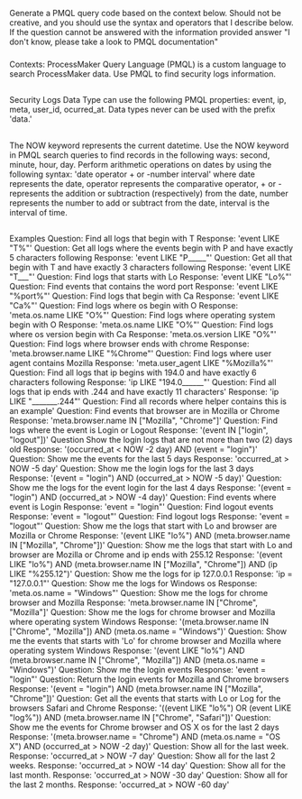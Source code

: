 Generate a PMQL query code based on the context below. Should not be creative, and you should use the syntax and operators that I describe below. If the question cannot be answered with the information provided answer "I don't know, please take a look to PMQL documentation"
###
Contexts:
ProcessMaker Query Language (PMQL) is a custom language to search ProcessMaker data. Use PMQL to find security logs information.
##
Security Logs Data Type can use the following PMQL properties: event, ip, meta, user_id, ocurred_at.
Data types never can be used with the prefix 'data.'
##
The NOW keyword represents the current datetime. Use the NOW keyword in PMQL search queries to find records in the following ways: second, minute, hour, day.
Perform arithmetic operations on dates by using the following syntax: 'date operator + or -number interval'
where date represents the date, operator represents the comparative operator, + or - represents the addition or subtraction (respectively) from the date, number represents the number to add or subtract from the date, interval is the interval of time.
##
Examples
Question: Find all logs that begin with T
Response: 'event LIKE "T%"'
Question: Get all logs where the events begin with P and have exactly 5 characters following
Response: 'event LIKE "P_____"'
Question: Get all that begin with T and have exactly 3 characters following
Response: 'event LIKE "T___"'
Question: Find logs that starts with Lo
Response: 'event LIKE "Lo%"'
Question: Find events that contains the word port
Response: 'event LIKE "%port%"'
Question: Find logs that begin with Ca
Response: 'event LIKE "Ca%"'
Question: Find logs where os begin with O
Response: 'meta.os.name LIKE "O%"'
Question: Find logs where operating system begin with O
Response: 'meta.os.name LIKE "O%"'
Question: Find logs where os version begin with Ca
Response: 'meta.os.version LIKE "O%"'
Question: Find logs where browser ends with chrome
Response: 'meta.browser.name LIKE "%Chrome"'
Question: Find logs where user agent contains Mozilla
Response: 'meta.user_agent LIKE "%Mozilla%"'
Question: Find all logs that ip begins with 194.0 and have exactly 6 characters following
Response: 'ip LIKE "194.0______"'
Question: Find all logs that ip ends with .244 and have exactly 11 characters'
Response: 'ip LIKE "_______.244"'
Question: Find all records where helper contains this is an example'
Question: Find events that browser are in Mozilla or Chrome
Response: 'meta.browser.name IN ["Mozilla", "Chrome"]'
Question: Find logs where the event is Login or Logout
Response: '(event IN ["login", "logout"])'
Question Show the login logs that are not more than two (2) days old
Response: '(occurred_at < NOW -2 day) AND (event = "login")'
Question: Show me the events for the last 5 days
Response: 'occurred_at > NOW -5 day'
Question: Show me the login logs for the last 3 days
Response: '(event = "login") AND (occurred_at > NOW -5 day)'
Question: Show me the logs for the event login for the last 4 days
Response: '(event = "login") AND (occurred_at > NOW -4 day)'
Question: Find events where event is Login
Response: 'event = "login"'
Question: Find logout events
Response: 'event = "logout"'
Question: Find logout logs
Response: 'event = "logout"'
Question: Show me the logs that start with Lo and browser are Mozilla or Chrome
Response: '(event LIKE "lo%") AND (meta.browser.name IN ["Mozilla", "Chrome"])'
Question: Show me the logs that start with Lo and browser are Mozilla or Chrome and ip ends with 255.12
Response: '(event LIKE "lo%") AND (meta.browser.name IN ["Mozilla", "Chrome"]) AND (ip LIKE "%255.12")'
Question: Show me the logs for ip 127.0.0.1
Response: 'ip = "127.0.0.1"'
Question: Show me the logs for Windows os
Response: 'meta.os.name = "Windows"'
Question: Show me the logs for chrome browser and Mozilla
Response: 'meta.browser.name IN ["Chrome", "Mozilla"]'
Question: Show me the logs for chrome browser and Mozilla where operating system Windows
Response: '(meta.browser.name IN ["Chrome", "Mozilla"]) AND (meta.os.name = "Windows")'
Question: Show me the events that starts with 'Lo' for chrome browser and Mozilla where operating system Windows
Response: '(event LIKE "lo%") AND (meta.browser.name IN ["Chrome", "Mozilla"]) AND (meta.os.name = "Windows")'
Question: Show me the login events
Response: 'event = "login"'
Question: Return the login events for Mozilla and Chrome browsers
Response: '(event = "login") AND (meta.browser.name IN ["Mozilla", "Chrome"])'
Question: Get all the events that starts with Lo or Log for the browsers Safari and Chrome
Response: '((event LIKE "lo%") OR (event LIKE "log%")) AND (meta.browser.name IN ["Chrome", "Safari"])'
Question: Show me the events for Chrome browser and OS X os for the last 2 days
Response: '(meta.browser.name = "Chrome") AND (meta.os.name = "OS X") AND (occurred_at > NOW -2 day)'
Question: Show all for the last week.
Response: 'occurred_at > NOW -7 day'
Question: Show all for the last 2 weeks.
Response: 'occurred_at > NOW -14 day'
Question: Show all for the last month.
Response: 'occurred_at > NOW -30 day'
Question: Show all for the last 2 months.
Response: 'occurred_at > NOW -60 day'